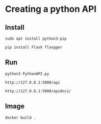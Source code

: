 # Creating a python API

## Install

`sudo apt install python3-pip`

`pip install Flask flasgger`

## Run

`python3 PythonAPI.py`

`http://127.0.0.1:5000/api`

`http://127.0.0.1:5000/apidocs/`

## Image

`docker build .`
